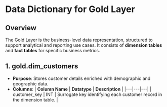 # Data Dictionary for Gold Layer

## Overview
The Gold Layer is the business-level data representation, structured to support analytical and reporting use cases. It consists of **dimension tables** and **fact tables** for specific business metrics.

## 1. gold.dim_customers

- **Purpose**: Stores customer details enriched with demographic and geographic data.
- **Columns**:
| **Column Name** | **Datatype** | **Description** |
|---|---|---|
| customer_key | INT | Surrogate key identifying each customer record in the dimension table. | 
